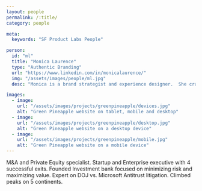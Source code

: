 ```yaml
---
layout: people
permalink: /:title/
category: people

meta:
  keywords: "SF Product Labs People"

person:
  id: "ml"
  title: "Monica Laurence"
  type: "Authentic Branding"
  url: "https://www.linkedin.com/in/monicalaurence/"
  img: "/assets/images/people/ml.jpg"
  desc: "Monica is a brand strategist and experience designer.  She crafts ascendant brands, compelling business strategies, and strong narratives to attract loyal brand ambassadors."

images:
  - image:
    url: "/assets/images/projects/greenpineapple/devices.jpg"
    alt: "Green Pineapple website on tablet, mobile and desktop"
  - image:
    url: "/assets/images/projects/greenpineapple/desktop.jpg"
    alt: "Green Pineapple website on a desktop device"
  - image:
    url: "/assets/images/projects/greenpineapple/mobile.jpg"
    alt: "Green Pineapple website on a mobile device"
---
```

<p>M&A and Private Equity specialist. Startup and Enterprise executive with 4 successful exits. Founded Investment bank focused on minimizing risk and maximizing value. Expert on DOJ vs. Microsoft Antitrust litigation. Climbed peaks on 5 continents.</p>